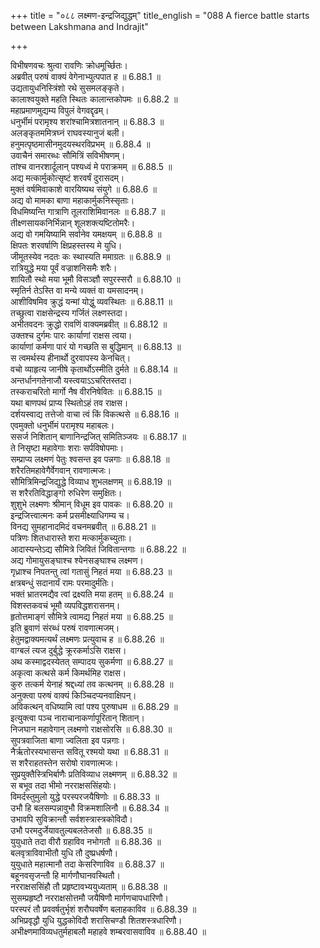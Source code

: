 +++
title = "०८८ लक्ष्मण-इन्द्रजिद्युद्धम्"
title_english = "088 A fierce battle starts between Lakshmana and Indrajit"

+++

विभीषणवचः श्रुत्वा रावणिः क्रोधमूर्च्छितः।  
अब्रवीत् परुषं वाक्यं वेगेनाभ्युत्पपात ह ॥ 6.88.1 ॥   
उद्यतायुधनिस्त्रिंशो रथे सुसमलङ्कृते।  
कालाश्वयुक्ते महति स्थितः कालान्तकोपमः ॥ 6.88.2 ॥   
महाप्रमाणमुद्यम्य विपुलं वेगवद्दृढम्।  
धनुर्भीमं परामृश्य शरांश्चामित्रशातनान् ॥ 6.88.3 ॥   
अलङ्कृतममित्रघ्नं राघवस्यानुजं बली।  
हनुमत्पृष्ठमासीनमुदयस्थरविप्रभम् ॥ 6.88.4 ॥   
उवाचैनं समारब्धः सौमित्रिं सविभीषणम्।  
तांश्च वानरशार्दूलान् पश्यध्वं मे पराक्रमम् ॥ 6.88.5 ॥   
अद्य मत्कार्मुकोत्सृष्टं शरवर्षं दुरासदम्।  
मुक्तं वर्षमिवाकाशे वारयिष्यथ संयुगे ॥ 6.88.6 ॥   
अद्य वो मामका बाणा महाकार्मुकनिस्सृताः।  
विधमिष्यन्ति गात्राणि तूलराशिमिवानलः ॥ 6.88.7 ॥   
तीक्ष्णसायकनिर्भिन्नान् शूलशक्त्यष्टितोमरैः।  
अद्य वो गमयिष्यामि सर्वानेव यमक्षयम् ॥ 6.88.8 ॥   
क्षिपतः शरवर्षाणि क्षिप्रहस्तस्य मे युधि।  
जीमूतस्येव नदतः कः स्थास्यति ममाग्रतः ॥ 6.88.9 ॥   
रात्रियुद्धे मया पूर्वं वज्राशनिसमैः शरैः।  
शायितौ स्थो मया भूमौ विसञ्ज्ञौ सपुरस्सरौ ॥ 6.88.10 ॥   
स्मृतिर्न तेऽस्ति वा मन्ये व्यक्तं वा यमसादनम्।  
आशीविषमिव क्रुद्धं यन्मां योद्धुं व्यवस्थितः ॥ 6.88.11 ॥   
तच्छुत्वा राक्षसेन्द्रस्य गर्जितं लक्ष्णस्तदा।  
अभीतवदनः क्रुद्धो रावणिं वाक्यमब्रवीत् ॥ 6.88.12 ॥   
उक्तश्च दुर्गमः पारः कार्याणां राक्षस त्वया।  
कार्याणां कर्मणा पारं यो गच्छति स बुद्धिमान् ॥ 6.88.13 ॥   
स त्वमर्थस्य हीनार्थो दुरवापस्य केनचित्।  
वचो व्याहृत्य जानीषे कृतार्थोऽस्मीति दुर्मते ॥ 6.88.14 ॥   
अन्तर्धानगतेनाजौ यस्त्वयाऽऽचरितस्तदा।  
तस्कराचरितो मार्गो नैष वीरनिषेवितः ॥ 6.88.15 ॥   
यथा बाणपथं प्राप्य स्थितोऽहं तव राक्षस।  
दर्शयस्वाद्य तत्तेजो वाचा त्वं किं विकत्थसे ॥ 6.88.16 ॥   
एवमुक्तो धनुर्भीमं परामृश्य महाबलः।  
ससर्ज निशितान् बाणानिन्द्रजित् समितिञ्जयः ॥ 6.88.17 ॥   
ते निसृष्टा महावेगाः शराः सर्पविषोपमाः।  
सम्प्राप्य लक्ष्मणं पेतुः श्वसन्त इव पन्नगाः ॥ 6.88.18 ॥   
शरैरतिमहावेगैर्वेगवान् रावणात्मजः।  
सौमित्रिमिन्द्रजिद्युद्धे विव्याध शुभलक्षणम् ॥ 6.88.19 ॥   
स शरैरतिविद्धाङ्गो रुधिरेण समुक्षितः।  
शुशुभे लक्ष्मणः श्रीमान् विधूम इव पावकः ॥ 6.88.20 ॥   
इन्द्रजित्त्वात्मनः कर्म प्रसमीक्ष्याधिगम्य च।  
विनद्य सुमहानादमिदं वचनमब्रवीत् ॥ 6.88.21 ॥   
पत्रिणः शितधारास्ते शरा मत्कार्मुकच्युताः।  
आदास्यन्तेऽद्य सौमित्रे जिवितं जिवितान्तगाः ॥ 6.88.22 ॥   
अद्य गोमायुसङ्घाश्च श्येनसङ्घाश्च लक्ष्मण।  
गृध्राश्च निपतन्तु त्वां गतासुं निहतं मया ॥ 6.88.23 ॥   
क्षत्रबन्धुं सदानार्यं रामः परमादुर्मतिः।  
भक्तं भ्रातरमद्यैव त्वां द्रक्ष्यति मया हतम् ॥ 6.88.24 ॥   
विशस्तकवचं भूमौ व्यपविद्धशरासनम्।  
हृतोत्तमाङ्गं सौमित्रे त्वामद्य निहतं मया ॥ 6.88.25 ॥   
इति ब्रुवाणं संरब्धं परुषं रावणात्मजम्।  
हेतुमद्वाक्यमत्यर्थं लक्ष्मणः प्रत्युवाच ह ॥ 6.88.26 ॥   
वाग्बलं त्यज दुर्बुद्धे क्रूरकर्माऽसि राक्षस।  
अथ कस्माद्वदस्येतत् सम्पादय सुकर्मणा ॥ 6.88.27 ॥   
अकृत्वा कत्थसे कर्म किमर्थमिह राक्षस।  
कुरु तत्कर्म येनाहं श्रद्दध्यां तव कत्थनम् ॥ 6.88.28 ॥   
अनुक्त्वा परुषं वाक्यं किञ्चिदप्यनवाक्षिपन्।  
अविकत्थन् वधिष्यामि त्वां पश्य पुरुषाधम ॥ 6.88.29 ॥   
इत्युक्त्वा पञ्च नाराचानाकर्णापूरितान् शितान्।  
निजघान महावेगान् लक्ष्मणो राक्षसोरसि ॥ 6.88.30 ॥   
सुपत्रवाजिता बाणा ज्वलिता इव पन्नगाः।  
नैर्ऋतोरस्यभासन्त सवितू रश्मयो यथा ॥ 6.88.31 ॥   
स शरैराहतस्तेन सरोषो रावणात्मजः।  
सुप्रयुक्तैस्त्रिभिर्बाणैः प्रतिविव्याध लक्ष्मणम् ॥ 6.88.32 ॥   
स बभूव तदा भीमो नरराक्षससिंहयोः।  
विमर्दस्तुमुलो युद्धे परस्परजयैषिणोः ॥ 6.88.33 ॥   
उभौ हि बलसम्पन्नावुभौ विक्रमशालिनौ ॥ 6.88.34 ॥   
उभावपि सुविक्रान्तौ सर्वशस्त्रास्त्रकोविदौ।  
उभौ परमदुर्जेयावतुल्यबलतेजसौ ॥ 6.88.35 ॥   
युयुधाते तदा वीरौ ग्रहाविव नभोगतौ ॥ 6.88.36 ॥   
बलवृत्राविवाभीतौ युधि तौ दुष्प्रधर्षणौ।  
युयुधाते महात्मानौ तदा केसरिणाविव ॥ 6.88.37 ॥   
बहूनवसृजन्तौ हि मार्गणौघानवस्थितौ।  
नरराक्षससिंहौ तौ प्रहृष्टावभ्ययुध्यताम् ॥ 6.88.38 ॥   
सुसम्प्रहृष्टौ नरराक्षसोत्तमौ जयैषिणौ मार्गणचापधारिणौ।  
परस्परं तौ प्रववर्षतुर्भृशं शरौघवर्षेण बलाहकाविव ॥ 6.88.39 ॥   
अभिप्रवृद्धौ युधि युद्धकोविदौ शरासिचण्डौ शितशस्त्रधारिणौ।  
अभीक्ष्णमाविव्यधतुर्महाबलौ महाहवे शम्बरवासवाविव ॥ 6.88.40 ॥   

